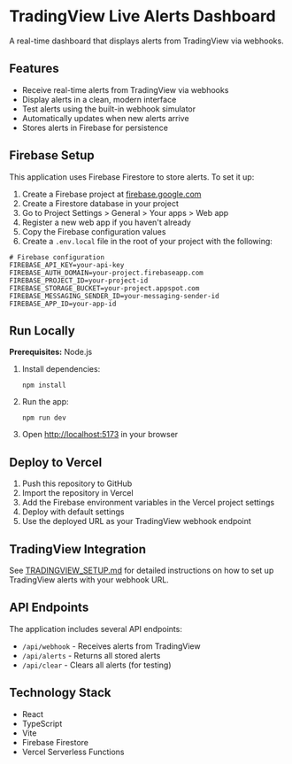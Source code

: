 # TradingView Live Alerts Dashboard

A real-time dashboard that displays alerts from TradingView via webhooks.

## Features

- Receive real-time alerts from TradingView via webhooks
- Display alerts in a clean, modern interface
- Test alerts using the built-in webhook simulator
- Automatically updates when new alerts arrive
- Stores alerts in Firebase for persistence

## Firebase Setup

This application uses Firebase Firestore to store alerts. To set it up:

1. Create a Firebase project at [firebase.google.com](https://firebase.google.com)
2. Create a Firestore database in your project
3. Go to Project Settings > General > Your apps > Web app
4. Register a new web app if you haven't already
5. Copy the Firebase configuration values
6. Create a `.env.local` file in the root of your project with the following:

```
# Firebase configuration
FIREBASE_API_KEY=your-api-key
FIREBASE_AUTH_DOMAIN=your-project.firebaseapp.com
FIREBASE_PROJECT_ID=your-project-id
FIREBASE_STORAGE_BUCKET=your-project.appspot.com
FIREBASE_MESSAGING_SENDER_ID=your-messaging-sender-id
FIREBASE_APP_ID=your-app-id
```

## Run Locally

**Prerequisites:** Node.js

1. Install dependencies:
   ```
   npm install
   ```

2. Run the app:
   ```
   npm run dev
   ```

3. Open [http://localhost:5173](http://localhost:5173) in your browser

## Deploy to Vercel

1. Push this repository to GitHub
2. Import the repository in Vercel
3. Add the Firebase environment variables in the Vercel project settings
4. Deploy with default settings
5. Use the deployed URL as your TradingView webhook endpoint

## TradingView Integration

See [TRADINGVIEW_SETUP.md](TRADINGVIEW_SETUP.md) for detailed instructions on how to set up TradingView alerts with your webhook URL.

## API Endpoints

The application includes several API endpoints:

- `/api/webhook` - Receives alerts from TradingView
- `/api/alerts` - Returns all stored alerts
- `/api/clear` - Clears all alerts (for testing)

## Technology Stack

- React
- TypeScript
- Vite
- Firebase Firestore
- Vercel Serverless Functions
